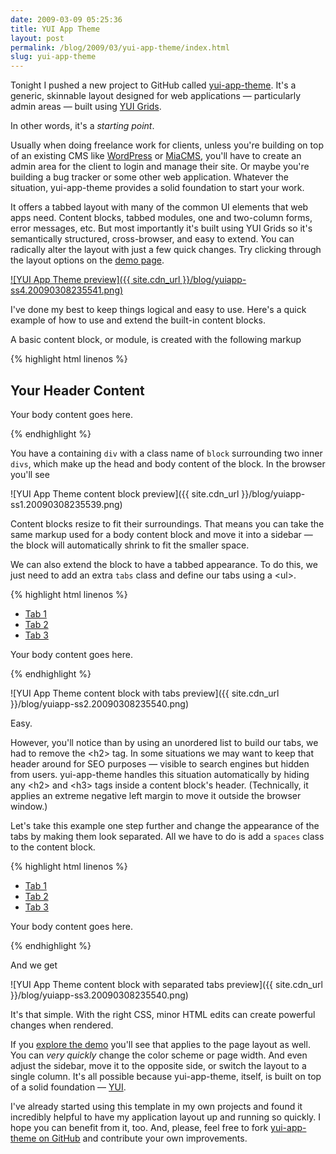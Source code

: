 ```yaml
---
date: 2009-03-09 05:25:36
title: YUI App Theme
layout: post
permalink: /blog/2009/03/yui-app-theme/index.html
slug: yui-app-theme
---
```

Tonight I pushed a new project to GitHub called [yui-app-theme](http://github.com/tylerhall/yui-app-theme/). It's a generic, skinnable layout designed for web applications &mdash; particularly admin areas &mdash; built using [YUI Grids](http://developer.yahoo.com/yui/grids/).

In other words, it's a *starting point*.

Usually when doing freelance work for clients, unless you're building on top of an existing CMS like [WordPress](http://wordpress.org/) or [MiaCMS](http://miacms.org/), you'll have to create an admin area for the client to login and manage their site. Or maybe you're building a bug tracker or some other web application. Whatever the situation, yui-app-theme provides a solid foundation to start your work.

It offers a tabbed layout with many of the common UI elements that web apps need. Content blocks, tabbed modules, one and two-column forms, error messages, etc. But most importantly it's built using YUI Grids so it's semantically structured, cross-browser, and easy to extend. You can radically alter the layout with just a few quick changes. Try clicking through the layout options on the [demo page](http://clickontyler.com/yui-app-theme/).

[![YUI App Theme preview]({{ site.cdn_url }}/blog/yuiapp-ss4.20090308235541.png)](http://clickontyler.com/yui-app-theme/)

I've done my best to keep things logical and easy to use. Here's a quick example of how to use and extend the built-in content blocks.

A basic content block, or module, is created with the following markup

{% highlight html linenos %}
<div class="block">
    <div class="hd">
        <h2>Your Header Content</h2>
    </div>
    <div class="bd">
        <p>Your body content goes here.</p>
    </div>
</div>
{% endhighlight %}

You have a containing `div` with a class name of `block` surrounding two inner `divs`, which make up the head and body content of the block. In the browser you'll see

![YUI App Theme content block preview]({{ site.cdn_url }}/blog/yuiapp-ss1.20090308235539.png)

Content blocks resize to fit their surroundings. That means you can take the same markup used for a body content block and move it into a sidebar &mdash; the block will automatically shrink to fit the smaller space.

We can also extend the block to have a tabbed appearance. To do this, we just need to add an extra `tabs` class and define our tabs using a &lt;ul&gt;.

{% highlight html linenos %}
<div class="block tabs">
    <div class="hd">
        <ul>
            <li class="active"><a href="#">Tab 1</a></li>
            <li><a href="#">Tab 2</a></li>
            <li><a href="#">Tab 3</a></li>
        </ul>
        <div class="clear"></div>
    </div>
    <div class="bd">
        <p>Your body content goes here.</p>
    </div>
</div>
{% endhighlight %}

![YUI App Theme content block with tabs preview]({{ site.cdn_url }}/blog/yuiapp-ss2.20090308235540.png)

Easy.

However, you'll notice than by using an unordered list to build our tabs, we had to remove the &lt;h2&gt; tag. In some situations we may want to keep that header around for SEO purposes &mdash; visible to search engines but hidden from users. yui-app-theme handles this situation automatically by hiding any &lt;h2&gt; and &lt;h3&gt; tags inside a content block's header. (Technically, it applies an extreme negative left margin to move it outside the browser window.)

Let's take this example one step further and change the appearance of the tabs by making them look separated. All we have to do is add a `spaces` class to the content block.

{% highlight html linenos %}
<div class="block tabs spaces">
    <div class="hd">
        <ul>
            <li class="active"><a href="#">Tab 1</a></li>
            <li><a href="#">Tab 2</a></li>
            <li><a href="#">Tab 3</a></li>
        </ul>
        <div class="clear"></div>
    </div>
    <div class="bd">
        <p>Your body content goes here.</p>
    </div>
</div>
{% endhighlight %}

And we get

![YUI App Theme content block with separated tabs preview]({{ site.cdn_url }}/blog/yuiapp-ss3.20090308235540.png)

It's that simple. With the right CSS, minor HTML edits can create powerful changes when rendered.

If you [explore the demo](http://clickontyler.com/yui-app-theme/) you'll see that applies to the page layout as well. You can *very quickly* change the color scheme or page width. And even adjust the sidebar, move it to the opposite side, or switch the layout to a single column. It's all possible because yui-app-theme, itself, is built on top of a solid foundation &mdash; [YUI](http://developer.yahoo.com/yui/).

I've already started using this template in my own projects and found it incredibly helpful to have my application layout up and running so quickly. I hope you can benefit from it, too. And, please, feel free to fork [yui-app-theme on GitHub](http://github.com/tylerhall/yui-app-theme/) and contribute your own improvements.